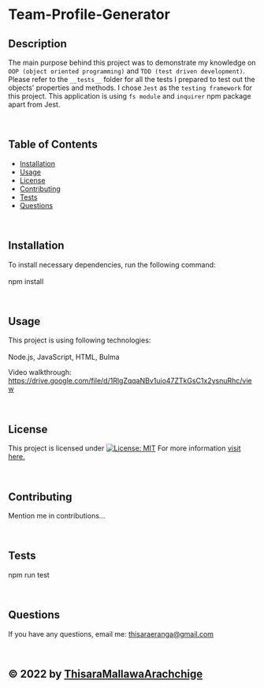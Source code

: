 # Team-Profile-Generator
  ## Description
  The main purpose behind this project was to demonstrate my knowledge on ```OOP (object oriented programming)``` and ```TDD (test driven development)```. Please refer to the ```__tests__``` folder for all the tests I prepared to test out the objects' properties and methods. I chose ```Jest``` as the ```testing framework``` for this project. This application is using ```fs module``` and ```inquirer``` npm package apart from Jest.

  <br>

  ## Table of Contents
  - [Installation](#installation)
  - [Usage](#usage)  
  - [License](#license)
  - [Contributing](#contributing)
  - [Tests](#tests)
  - [Questions](#questions)

  <br>

  ## Installation
  To install necessary dependencies, run the following command: <br><br>
  npm install

  <br>

  ## Usage
  This project is using following technologies: <br><br>
  Node.js,  JavaScript,  HTML,  Bulma

  Video walkthrough: https://drive.google.com/file/d/1RlgZqqaNBv1uio47ZTkGsC1x2ysnuRhc/view

  <br>

  ## License
  
  This project is licensed under [![License: MIT](https://img.shields.io/badge/License-MIT-yellow.svg)](https://opensource.org/licenses/MIT)
  For more information [visit here.](https://opensource.org/licenses)
  
  
  <br>

  ## Contributing
  Mention me in contributions...  

  <br>

  ## Tests <br>
  npm run test

  <br>

  ## Questions
  If you have any questions, email me: thisaraeranga@gmail.com

  <br>

  ## &copy; 2022 by [ThisaraMallawaArachchige](https://github.com/ThisaraMallawaArachchige)